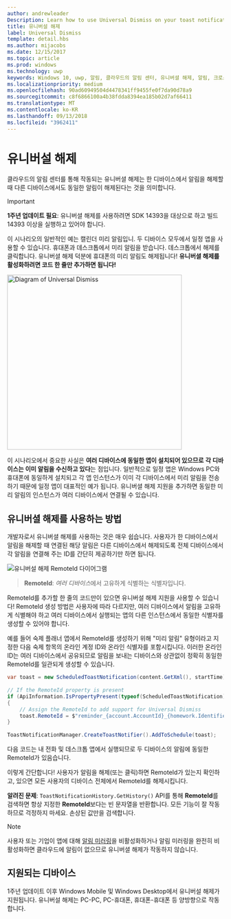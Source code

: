 ```yaml
---
author: andrewleader
Description: Learn how to use Universal Dismiss on your toast notifications.
title: 유니버설 해제
label: Universal Dismiss
template: detail.hbs
ms.author: mijacobs
ms.date: 12/15/2017
ms.topic: article
ms.prod: windows
ms.technology: uwp
keywords: Windows 10, uwp, 알림, 클라우드의 알림 센터, 유니버셜 해제, 알림, 크로스 디바이스, 한 번 해제 모든 경우에 해제
ms.localizationpriority: medium
ms.openlocfilehash: 90ad60949504d4478341ff9455fe0f7da90d78a9
ms.sourcegitcommit: c8f6866100a4b38fdda8394ea185b02d7af66411
ms.translationtype: MT
ms.contentlocale: ko-KR
ms.lasthandoff: 09/13/2018
ms.locfileid: "3962411"
---
```

# <a name="universal-dismiss"></a>유니버설 해제

클라우드의 알림 센터를 통해 작동되는 유니버셜 해제는 한 디바이스에서 알림을 해제할 때 다른 디바이스에서도 동일한 알림이 해제된다는 것을 의미합니다.

> [!IMPORTANT]
> **1주년 업데이트 필요**: 유니버셜 해제를 사용하려면 SDK 14393을 대상으로 하고 빌드 14393 이상을 실행하고 있어야 합니다.

이 시나리오의 일반적인 예는 캘린더 미리 알림입니. 두 디바이스 모두에서 일정 앱을 사용할 수 있습니다. 휴대폰과 데스크톱에서 미리 알림을 받습니다. 데스크톱에서 해제를 클릭합니다. 유니버셜 해제 덕분에 휴대폰의 미리 알림도 해제됩니다! **유니버셜 해제를 활성화하려면 코드 한 줄만 추가하면 됩니다!**

<img alt="Diagram of Universal Dismiss" src="images/universal-dismiss.gif" width="406"/>

이 시나리오에서 중요한 사실은 **여러 디바이스에 동일한 앱이 설치되어 있으므로** **각 디바이스는 이미 알림을 수신하고 있다**는 점입니다. 일반적으로 일정 앱은 Windows PC와 휴대폰에 동일하게 설치되고 각 앱 인스턴스가 이미 각 디바이스에서 미리 알림을 전송하기 때문에 일정 앱이 대표적인 예가 됩니다. 유니버셜 해제 지원을 추가하면 동일한 미리 알림의 인스턴스가 여러 디바이스에서 연결될 수 있습니다.


## <a name="how-to-enable-universal-dismiss"></a>유니버셜 해제를 사용하는 방법

개발자로서 유니버셜 해제를 사용하는 것은 매우 쉽습니다. 사용자가 한 디바이스에서 알림을 해제할 때 연결된 해당 알림은 다른 디바이스에서 해제되도록 전체 디바이스에서 각 알림을 연결해 주는 ID를 간단히 제공하기만 하면 됩니다.

![유니버설 해제 RemoteId 다이어그램](images/universal-dismiss-remoteid.jpg)

> **RemoteId**: *여러 디바이스*에서 고유하게 식별하는 식별자입니다.

RemoteId를 추가할 한 줄의 코드만이 있으면 유니버설 해제 지원을 사용할 수 있습니다! RemoteId 생성 방법은 사용자에 따라 다르지만, 여러 디바이스에서 알림을 고유하게 식별해야 하고 여러 디바이스에서 실행되는 앱의 다른 인스턴스에서 동일한 식별자를 생성할 수 있어야 합니다.

예를 들어 숙제 플래너 앱에서 RemoteId를 생성하기 위해 "미리 알림" 유형이라고 지정한 다음 숙제 항목의 온라인 계정 ID와 온라인 식별자를 포함시킵니다. 이러한 온라인 ID는 여러 디바이스에서 공유되므로 알림을 보내는 디바이스와 상관없이 정확히 동일한 RemoteId를 일관되게 생성할 수 있습니다.

```csharp
var toast = new ScheduledToastNotification(content.GetXml(), startTime);
 
// If the RemoteId property is present
if (ApiInformation.IsPropertyPresent(typeof(ScheduledToastNotification).FullName, nameof(ScheduledToastNotification.RemoteId)))
{
    // Assign the RemoteId to add support for Universal Dismiss
    toast.RemoteId = $"reminder_{account.AccountId}_{homework.Identifier}"
}
  
ToastNotificationManager.CreateToastNotifier().AddToSchedule(toast);
```

다음 코드는 내 전화 및 데스크톱 앱에서 실행되므로 두 디바이스의 알림에 동일한 RemoteId가 있음습니다.

이렇게 간단합니다! 사용자가 알림을 해제(또는 클릭)하면 RemoteId가 있는지 확인하고, 있으면 모든 사용자의 디바이스 전체에서 RemoteId를 해제시킵니다.

**알려진 문제**: `ToastNotificationHistory.GetHistory()` API를 통해 **RemoteId**를 검색하면 항상 지정한 **RemoteId**보다는 빈 문자열을 반환합니다. 모든 기능이 잘 작동하므로 걱정하지 마세요. 손상된 값만을 검색합니다.

> [!NOTE]
> 사용자 또는 기업이 앱에 대해 [알림 미러링](notification-mirroring.md)을 비활성화하거나 알림 미러링을 완전히 비활성화하면 클라우드에 알림이 없으므로 유니버셜 해제가 작동하지 않습니다.


## <a name="supported-devices"></a>지원되는 디바이스

1주년 업데이트 이후 Windows Mobile 및 Windows Desktop에서 유니버설 해제가 지원됩니다. 유니버설 해제는 PC-PC, PC-휴대폰, 휴대폰-휴대폰 등 양방향으로 작동합니다.